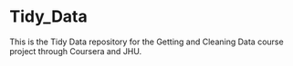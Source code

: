 Tidy_Data
=========

This is the Tidy Data repository for the Getting and Cleaning Data course project through Coursera and JHU.
